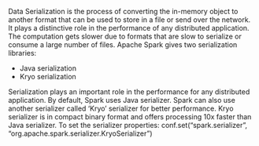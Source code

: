 

Data Serialization is the process of converting the in-memory object to another format that can be used to store in a file or send over the network. It plays a distinctive role in the performance of any distributed application. The computation gets slower due to formats that are slow to serialize or consume a large number of files. Apache Spark gives two serialization libraries:

- Java serialization
- Kryo serialization


Serialization plays an important role in the performance for any distributed application. By default, Spark uses Java serializer.
Spark can also use another serializer called ‘Kryo’ serializer for better performance.
Kryo serializer is in compact binary format and offers processing 10x faster than Java serializer.
To set the serializer properties:
conf.set(“spark.serializer”, “org.apache.spark.serializer.KryoSerializer”)

